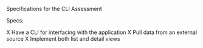 Specifications for the CLI Assessment

Specs:

  X Have a CLI for interfacing with the application
  X Pull data from an external source
  X Implement both list and detail views

